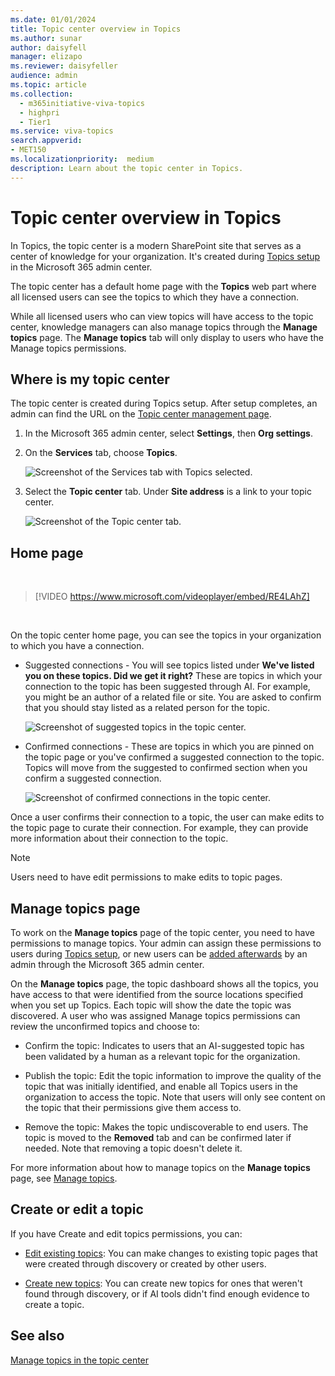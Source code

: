 ```yaml
---
ms.date: 01/01/2024
title: Topic center overview in Topics
ms.author: sunar
author: daisyfell
manager: elizapo
ms.reviewer: daisyfeller
audience: admin
ms.topic: article
ms.collection:
  - m365initiative-viva-topics
  - highpri
  - Tier1
ms.service: viva-topics 
search.appverid:
- MET150  
ms.localizationpriority:  medium
description: Learn about the topic center in Topics.
---
```


# Topic center overview in Topics

In Topics, the topic center is a modern SharePoint site that serves as a center of knowledge for your organization. It's created during [Topics setup](set-up-topic-experiences.md) in the Microsoft 365 admin center.

The topic center has a default home page with the **Topics** web part where all licensed users can see the topics to which they have a connection.

While all licensed users who can view topics will have access to the topic center, knowledge managers can also manage topics through the **Manage topics** page. The **Manage topics** tab will only display to users who have the Manage topics permissions.

## Where is my topic center

The topic center is created during Topics setup. After setup completes, an admin can find the URL on the [Topic center management page](rename-topic-center.md#access-topics-management-settings).

1. In the Microsoft 365 admin center, select **Settings**, then **Org settings**.
2. On the **Services** tab, choose **Topics**.

    ![Screenshot of the Services tab with Topics selected.](../media/knowledge-management/org-settings-topics.png)

3. Select the **Topic center** tab. Under **Site address** is a link to your topic center.

    ![Screenshot of the Topic center tab.](../media/topics/knowledge-network-settings-topic-center.png)

## Home page

</br>

> [!VIDEO https://www.microsoft.com/videoplayer/embed/RE4LAhZ]

</br>

On the topic center home page, you can see the topics in your organization to which you have a connection.

- Suggested connections - You will see topics listed under **We've listed you on these topics. Did we get it right?** These are topics in which your connection to the topic has been suggested through AI. For example, you might be an author of a related file or site. You are asked to confirm that you should stay listed as a related person for the topic.

   ![Screenshot of suggested topics in the topic center.](../media/knowledge-management/my-topics.png)

- Confirmed connections - These are topics in which you are pinned on the topic page or you've confirmed a suggested connection to the topic. Topics will move from the suggested to confirmed section when you confirm a suggested connection.

   ![Screenshot of confirmed connections in the topic center.](../media/knowledge-management/my-topics-confirmed.png)

Once a user confirms their connection to a topic, the user can make edits to the topic page to curate their connection. For example, they can provide more information about their connection to the topic.

>[!NOTE]
>Users need to have edit permissions to make edits to topic pages.

## Manage topics page

To work on the **Manage topics** page of the topic center, you need to have permissions to manage topics. Your admin can assign these permissions to users during [Topics setup](set-up-topic-experiences.md), or new users can be [added afterwards](manage-topic-visibility.md) by an admin through the Microsoft 365 admin center.

On the **Manage topics** page, the topic dashboard shows all the topics, you have access to that were identified from the source locations specified when you set up Topics. Each topic will show the date the topic was discovered. A user who was assigned Manage topics permissions can review the unconfirmed topics and choose to:

- Confirm the topic: Indicates to users that an AI-suggested topic has been validated by a human as a relevant topic for the organization.

- Publish the topic: Edit the topic information to improve the quality of the topic that was initially identified, and enable all Topics users in the organization to access the topic. Note that users will only see content on the topic that their permissions give them access to.

- Remove the topic: Makes the topic undiscoverable to end users. The topic is moved to the **Removed** tab and can be confirmed later if needed. Note that removing a topic doesn't delete it.

For more information about how to manage topics on the **Manage topics** page, see [Manage topics](manage-topics.md).

## Create or edit a topic

If you have Create and edit topics permissions, you can:

- [Edit existing topics](edit-a-topic.md): You can make changes to existing topic pages that were created through discovery or created by other users.

- [Create new topics](create-a-topic.md): You can create new topics for ones that weren't found through discovery, or if AI tools didn't find enough evidence to create a topic.

## See also

[Manage topics in the topic center](manage-topics.md)

